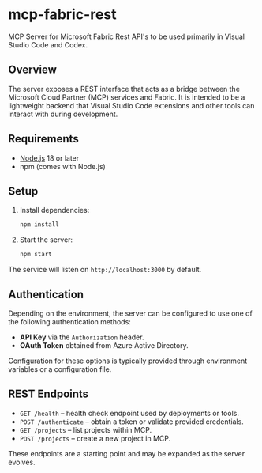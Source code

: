 # mcp-fabric-rest

MCP Server for Microsoft Fabric Rest API's to be used primarily in Visual Studio Code and Codex.

## Overview

The server exposes a REST interface that acts as a bridge between the Microsoft Cloud Partner (MCP) services and Fabric. It is intended to be a lightweight backend that Visual Studio Code extensions and other tools can interact with during development.

## Requirements

- [Node.js](https://nodejs.org/) 18 or later
- npm (comes with Node.js)

## Setup

1. Install dependencies:
   ```bash
   npm install
   ```
2. Start the server:
   ```bash
   npm start
   ```

The service will listen on `http://localhost:3000` by default.

## Authentication

Depending on the environment, the server can be configured to use one of the following authentication methods:

- **API Key** via the `Authorization` header.
- **OAuth Token** obtained from Azure Active Directory.

Configuration for these options is typically provided through environment variables or a configuration file.

## REST Endpoints

- `GET /health` – health check endpoint used by deployments or tools.
- `POST /authenticate` – obtain a token or validate provided credentials.
- `GET /projects` – list projects within MCP.
- `POST /projects` – create a new project in MCP.

These endpoints are a starting point and may be expanded as the server evolves.

